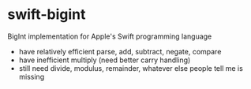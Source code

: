 swift-bigint
============

BigInt implementation for Apple's Swift programming language

* have relatively efficient parse, add, subtract, negate, compare
* have inefficient multiply (need better carry handling)
* still need divide, modulus, remainder, whatever else people tell me is missing
